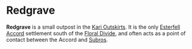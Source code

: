 # Redgrave

**Redgrave** is a small outpost in the [Kari Outskirts](../../mote/esterfell/lenya/kari-outskirts.md). It is the only [Esterfell Accord](esterfell-accord.md) settlement south of the [Floral Divide](../../mote/esterfell/lenya/floral-divide.md), and often acts as a point of contact between the Accord and [Subros](../subros.md).
